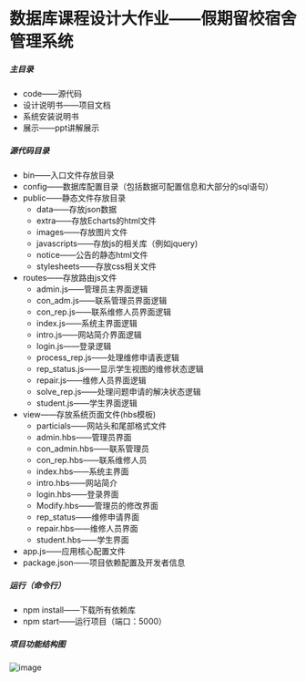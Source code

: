 # 数据库课程设计大作业——假期留校宿舍管理系统
##### 主目录
* code——源代码
* 设计说明书——项目文档
* 系统安装说明书
* 展示——ppt讲解展示
##### 源代码目录
* bin——入口文件存放目录
* config——数据库配置目录（包括数据可配置信息和大部分的sql语句）
* public——静态文件存放目录
  * data——存放json数据
  * extra——存放Echarts的html文件
  * images——存放图片文件
  * javascripts——存放js的相关库（例如jquery)
  * notice——公告的静态html文件
  * stylesheets——存放css相关文件
* routes——存放路由js文件
  * admin.js——管理员主界面逻辑
  * con_adm.js——联系管理员界面逻辑
  * con_rep.js——联系维修人员界面逻辑
  * index.js——系统主界面逻辑
  * intro.js——网站简介界面逻辑
  * login.js——登录逻辑
  * process_rep.js——处理维修申请表逻辑
  * rep_status.js——显示学生视图的维修状态逻辑
  * repair.js——维修人员界面逻辑
  * solve_rep.js——处理问题申请的解决状态逻辑
  * student.js——学生界面逻辑
* view——存放系统页面文件(hbs模板)
  * particials——网站头和尾部格式文件
  * admin.hbs——管理员界面
  * con_admin.hbs——联系管理员
  * con_rep.hbs——联系维修人员
  * index.hbs——系统主界面
  * intro.hbs——网站简介
  * login.hbs——登录界面
  * Modify.hbs——管理员的修改界面
  * rep_status——维修申请界面
  * repair.hbs——维修人员界面
  * student.hbs——学生界面
* app.js——应用核心配置文件
* package.json——项目依赖配置及开发者信息
##### 运行（命令行）
  * npm install——下载所有依赖库
  * npm start——运行项目（端口：5000）
##### 项目功能结构图
  ![image](https://github.com/songjinduo/database/blob/master/images/%E5%8A%9F%E8%83%BD%E7%BB%93%E6%9E%84%E5%9B%BE.png)
